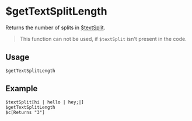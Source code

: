 # $getTextSplitLength
Returns the number of splits in [$textSplit](https://nilpointer-software.github.io/bdfd-wiki/bdscript/textSplit.html).
> This function can not be used, if `$textSplit` isn't present in the code.

## Usage
```
$getTextSplitLength
```

## Example
```
$textSplit[hi | hello | hey;|]
$getTextSplitLength
$c[Returns "3"]
```
